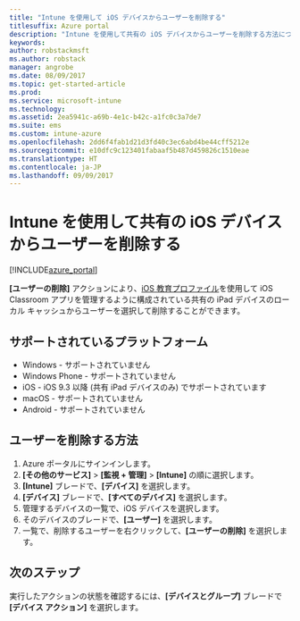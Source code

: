 ```yaml
---
title: "Intune を使用して iOS デバイスからユーザーを削除する"
titlesuffix: Azure portal
description: "Intune を使用して共有の iOS デバイスからユーザーを削除する方法について説明します。"
keywords: 
author: robstackmsft
ms.author: robstack
manager: angrobe
ms.date: 08/09/2017
ms.topic: get-started-article
ms.prod: 
ms.service: microsoft-intune
ms.technology: 
ms.assetid: 2ea5941c-a69b-4e1c-b42c-a1fc0c3a7de7
ms.suite: ems
ms.custom: intune-azure
ms.openlocfilehash: 2dd6f4fab1d21d3fd40c3ec6abd4be44cff5212e
ms.sourcegitcommit: e10dfc9c123401fabaaf5b487d459826c1510eae
ms.translationtype: HT
ms.contentlocale: ja-JP
ms.lasthandoff: 09/09/2017
---
```

# <a name="remove-a-user-from-a-shared-ios-device-with-intune"></a>Intune を使用して共有の iOS デバイスからユーザーを削除する


[!INCLUDE[azure_portal](./includes/azure_portal.md)]

**[ユーザーの削除]** アクションにより、[iOS 教育プロファイル](education-settings-configure-ios.md)を使用して iOS Classroom アプリを管理するように構成されている共有の iPad デバイスのローカル キャッシュからユーザーを選択して削除することができます。 

## <a name="supported-platforms"></a>サポートされているプラットフォーム

- Windows - サポートされていません
- Windows Phone - サポートされていません
- iOS - iOS 9.3 以降 (共有 iPad デバイスのみ) でサポートされています
- macOS - サポートされていません
- Android - サポートされていません

## <a name="how-to-remove-a-user"></a>ユーザーを削除する方法

1. Azure ポータルにサインインします。
2. **[その他のサービス]** > **[監視 + 管理]** > **[Intune]** の順に選択します。
3. **[Intune]** ブレードで、**[デバイス]** を選択します。
4. **[デバイス]** ブレードで、**[すべてのデバイス]** を選択します。
5. 管理するデバイスの一覧で、iOS デバイスを選択します。
6. そのデバイスのブレードで、**[ユーザー]** を選択します。
7. 一覧で、削除するユーザーを右クリックして、**[ユーザーの削除]** を選択します。

## <a name="next-steps"></a>次のステップ

実行したアクションの状態を確認するには、**[デバイスとグループ]** ブレードで **[デバイス アクション]** を選択します。
